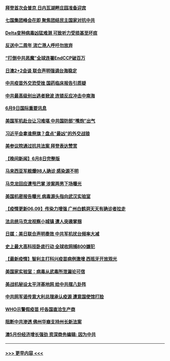 #### [拜登首次会普京 日内瓦湖畔庄园准备迎宾](../pages/prog202/a103138890.md?t=06100102) 
#### [七国集团峰会在即 聚焦团结民主国家对抗中共](../pages/prog202/a103138870.md?t=06100102) 
#### [Delta变种病毒凶猛难测 可致听力受损甚至坏疽](../pages/prog202/a103138690.md?t=06100102) 
#### [反送中二周年 流亡港人呼吁勿放弃](../pages/prog202/a103138845.md?t=06100102) 
#### [“打倒中共恶魔”全球连署EndCCP破百万](../pages/prog202/a103138769.md?t=06100102) 
#### [日澳2+2会谈 联合声明强调台海稳定](../pages/prog202/a103138779.md?t=06100102) 
#### [中共疫苗外交恐受挫 国药临床报告引质疑](../pages/prog202/a103138538.md?t=06100102) 
#### [中共最高级别出逃者掀波 连锁反应冲击中南海](../pages/prog202/a103138549.md?t=06100102) 
#### [6月9日国际重要讯息](../pages/prog202/a103138535.md?t=06100102) 
#### [美国军机赴台让习难堪 中共国防部“嘴炮”出气](../pages/prog202/a103138513.md?t=06100102) 
#### [习近平会拿谁祭旗？盘点“最凶”的外交战狼](../pages/prog202/a103138508.md?t=06100102) 
#### [美参议院通过抗共法案 拜登表达赞赏](../pages/prog202/a103138447.md?t=06100102) 
#### [【晚间新闻】6月8日完整版](../pages/prog202/a103138302.md?t=06100102) 
#### [马来西亚军舰爆98人确诊 感染源不明](../pages/prog202/a103138347.md?t=06100102) 
#### [马克龙回应遭甩巴掌 涉案两男下场曝光](../pages/prog202/a103138322.md?t=06100102) 
#### [美国机密报告曝光 病毒源头指向武汉实验室](../pages/prog202/a103137744.md?t=06100102) 
#### [【疫情更新06.09】传染力增强 广州白鹤洞天天有确诊者拉走](../pages/prog202/a103133785.md?t=06100102) 
#### [法总统马克龙视察小城镇 遭人突袭掌掴](../pages/prog202/a103138092.md?t=06100102) 
#### [日媒：美日联合声明奏效 中共军机扰台频率大减](../pages/prog202/a103138088.md?t=06100102) 
#### [史上最大高科技卧底行动 全球收网捕800嫌犯](../pages/prog202/a103138153.md?t=06100102) 
#### [【最新疫情】智利主打科兴疫苗病例激增 西班牙开放观光](../pages/prog202/a103137867.md?t=06100102) 
#### [美国家实验室：病毒从武毒所泄漏论可信](../pages/prog202/a103138089.md?t=06100102) 
#### [美战机秘设太平洋基地网 给中共摆八卦阵](../pages/prog202/a103138079.md?t=06100102) 
#### [中共网军谣传意大利总理承认疫源 遭意国使馆打脸](../pages/prog202/a103138002.md?t=06100102) 
#### [WHO示警假疫苗 吁各国直洽生产商](../pages/prog202/a103137890.md?t=06100102) 
#### [阻断中共渗透 佛州华裔支持州长新法案](../pages/prog202/a103137907.md?t=06100102) 
#### [澳5月份经济增长强劲 资深商务编辑: 因为中共](../pages/prog202/a103137797.md?t=06100102) 

----
#### [ >>> 更早内容 <<< ](../indexes/prog202-earlier.md)

